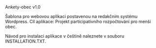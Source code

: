 Ankety-obec v1.0

Šablona pro webovou aplikaci postavenou na redakčním systému Wordpress.
Cíl aplikace: Projekt participativního rozpočtování pro menší obec.

Návod pro instalaci aplikace v češtině naleznete v souboru INSTALLATION.TXT.
